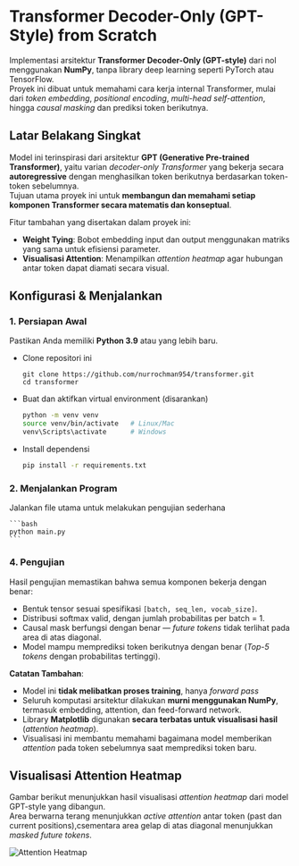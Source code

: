 # Transformer Decoder-Only (GPT-Style) from Scratch

Implementasi arsitektur **Transformer Decoder-Only (GPT-style)** dari nol menggunakan **NumPy**, tanpa library deep learning seperti PyTorch atau TensorFlow.  
Proyek ini dibuat untuk memahami cara kerja internal Transformer, mulai dari *token embedding*, *positional encoding*, *multi-head self-attention*, hingga *causal masking* dan prediksi token berikutnya.

## Latar Belakang Singkat

Model ini terinspirasi dari arsitektur **GPT (Generative Pre-trained Transformer)**, yaitu varian *decoder-only Transformer* yang bekerja secara **autoregressive** dengan menghasilkan token berikutnya berdasarkan token-token sebelumnya.  
Tujuan utama proyek ini untuk **membangun dan memahami setiap komponen Transformer secara matematis dan konseptual**.

Fitur tambahan yang disertakan dalam proyek ini:
- **Weight Tying**: Bobot embedding input dan output menggunakan matriks yang sama untuk efisiensi parameter.
- **Visualisasi Attention**: Menampilkan *attention heatmap* agar hubungan antar token dapat diamati secara visual.

## Konfigurasi & Menjalankan

### 1. Persiapan Awal

Pastikan Anda memiliki **Python 3.9** atau yang lebih baru.

- Clone repositori ini
   ```
   git clone https://github.com/nurrochman954/transformer.git
   cd transformer
   ```
   
- Buat dan aktifkan virtual environment (disarankan)  
    ```bash
   python -m venv venv
   source venv/bin/activate   # Linux/Mac
   venv\Scripts\activate      # Windows
   ```

- Install dependensi  
    ```bash
    pip install -r requirements.txt
    ```


### 2. Menjalankan Program

Jalankan file utama untuk melakukan pengujian sederhana

    ```bash
    python main.py
    ```

### 4. Pengujian

Hasil pengujian memastikan bahwa semua komponen bekerja dengan benar:
- Bentuk tensor sesuai spesifikasi `[batch, seq_len, vocab_size]`.  
- Distribusi softmax valid, dengan jumlah probabilitas per batch = 1.  
- Causal mask berfungsi dengan benar — *future tokens* tidak terlihat pada area di atas diagonal.  
- Model mampu memprediksi token berikutnya dengan benar (*Top-5 tokens* dengan probabilitas tertinggi).


**Catatan Tambahan**: 
- Model ini **tidak melibatkan proses training**, hanya *forward pass*
- Seluruh komputasi arsitektur dilakukan **murni menggunakan NumPy**, termasuk embedding, attention, dan feed-forward network.
- Library **Matplotlib** digunakan **secara terbatas untuk visualisasi hasil** (*attention heatmap*).
- Visualisasi ini membantu memahami bagaimana model memberikan *attention* pada token sebelumnya saat memprediksi token baru.

## Visualisasi Attention Heatmap
Gambar berikut menunjukkan hasil visualisasi *attention heatmap* dari model GPT-style yang dibangun.  
Area berwarna terang menunjukkan *active attention* antar token (past dan current positions),csementara area gelap di atas diagonal menunjukkan *masked future tokens*.

![Attention Heatmap](https://github.com/nurrochman954/transformer/blob/main/Visualisasi%20attention%20heatmap.png)
